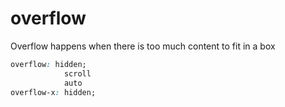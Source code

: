 # overflow
Overflow happens when there is too much content to fit in a box
```css
overflow: hidden;
            scroll
            auto
overflow-x: hidden; 
```
